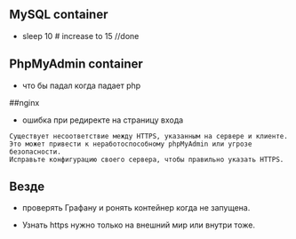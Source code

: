 

## MySQL container

- sleep 10 # increase to 15 //done

## PhpMyAdmin container

- что бы падал когда падает php

##nginx 
- ошибка при редиректе на страницу входа

````
Существует несоответствие между HTTPS, указанным на сервере и клиенте. 
Это может привести к неработоспособному phpMyAdmin или угрозе безопасности. 
Исправьте конфигурацию своего сервера, чтобы правильно указать HTTPS.
````

## Везде

- проверять Графану и ронять контейнер когда не запущена.

- Узнать https нужно только на внешний мир или внутри тоже.
